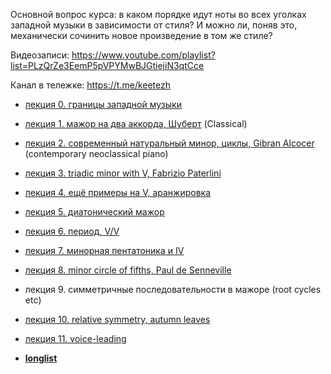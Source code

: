 Основной вопрос курса: в каком порядке идут ноты во всех уголках западной музыки в зависимости от стиля? И можно ли, поняв это, механически сочинить новое произведение в том же стиле?

Видеозаписи: https://www.youtube.com/playlist?list=PLzQrZe3EemP5pVPYMwBJGtiejiN3qtCce

Канал в тележке: https://t.me/keetezh

- [лекция 0. границы западной музыки](00_intro.md)

- [лекция 1. мажор на два аккорда, Шуберт](01_two_chords_in_major.md) (Classical)

- [лекция 2. современный натуральный минор, циклы, Gibran Alcocer](02_21_century_natural_minor_loops.md) (contemporary neoclassical piano)

- [лекция 3. triadic minor with V, Fabrizio Paterlini](03_triadic_minor_V.md)

- [лекция 4. ещё примеры на V, аранжировка](04_V_and_arrangement.md) 

- [лекция 5. диатонический мажор](05_diatonic_major.md)

- [лекция 6. период, V/V](06_periods_V_of_V.md)

- [лекция 7. минорная пентатоника и IV](07_minor_pentatonic_and_IV.md)

- [лекция 8. minor circle of fifths, Paul de Senneville](08_minor_circle_of_fifths.md)

- лекция 9. симметричные последовательности в мажоре (root cycles etc) 

- [лекция 10. relative symmetry, autumn leaves](10_relative_symmetry.md)

- [лекция 11. voice-leading](11_voice_leading.md)


- [**longlist**](longlist.md)
